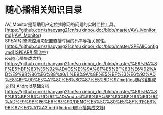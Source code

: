 # 随心播相关知识目录

AV\_Monitor是帮助用户定位排除网络问题的实时监控工具。        
[https://github.com/zhaoyang21cn/suixinbo\_doc/blob/master/AV\_Monitor.md](AV\_Monitor)    
SPEAR引擎流控用来配置直播时候的码率等相关属性。    
[https://github.com/zhaoyang21cn/suixinbo\_doc/blob/master/SPEARConfig.md](SPEAR引擎流控)    
ios随心播集成文档。    
[https://github.com/zhaoyang21cn/suixinbo\_doc/blob/master/%E9%9A%8F%E5%BF%83%E6%92%AD/iOS%E9%9A%8F%E5%BF%83%E6%92%AD%E9%9B%86%E6%88%90/1.%E9%9A%8F%E5%BF%83%E6%92%AD%E8%BF%90%E8%A1%8C%E6%8C%87%E5%8D%97.md](ios随心播集成文档)
Android基础文档    
[https://github.com/zhaoyang21cn/suixinbo\_doc/blob/master/%E9%9A%8F%E5%BF%83%E6%92%AD/Android%E9%9A%8F%E5%BF%83%E6%92%AD%E9%9B%86%E6%88%90/DEMO%E5%BC%80%E5%8F%91%E6%96%87%E6%A1%A3.md](Android随心播集成文档)
